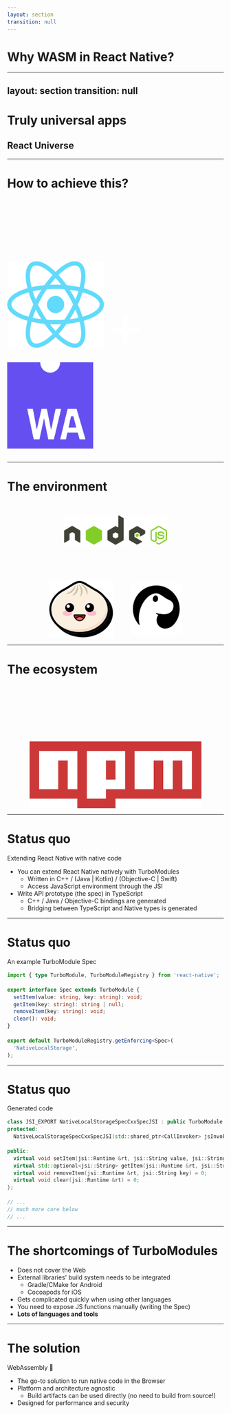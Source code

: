 ```yaml
---
layout: section
transition: null
---
```


# Why WASM in React Native?

<!--
(Robert for 5 minutes.)

So why use WebAssembly in React Native?
-->

---
layout: section
transition: null
---

<v-click>

# Truly universal apps

</v-click>

<v-click>

## React Universe

</v-click>

<!--

To answer this question, on why.

[click] To reach the goal of truly universal apps, that work seamlessly across web and mobile.

[click] We, at Callstack love React, and we have this ambitious goal,
which we refer to as React Universe, where you can use React everywhere, 
to create truly universal apps that run on any platform.
-->

---

# How to achieve this?

<div style="display: flex; flex: 1; gap: 40px; flex-direction: row; justify-content: center; margin-top: 150px;">

<v-click><img src="../react-logo.png" style="height:200px;" /></v-click>
<v-click><span style="font-size: 140px; color: white;">+</span></v-click>
<v-click><img src="../wa-logo.png" style="height:200px;" /></v-click>
</div>

<!--
So how can we achieve this?

[click] We have react native
[click] and
[click] 
we embrace WebAssembly ecosystem  and its growing ecosystem.
-->

---

# The environment

<div style="display: flex; flex: 1; gap: 40px; flex-direction: column; align-items: center; margin-top: 50px;">
<v-click>
<img src="../nodejs-logo.png" width="240" />
</v-click>

<div style="display: flex; gap: 40px; flex-direction: row; align-items: center; margin-top: 40px;">

<v-click>
<img src="../bun-logo.png" width="150" />
</v-click>

<v-click>
<img src="../deno-logo.png" width="120" />
</v-click>

</div>
</div>

<!--

So where are we?

The cool part about JS, and also the worst part, is that there are multiple environments
your code can run in, which is hard for a package maintainer.

[click] There's the biggest player on the block, the first of the runtime of this kind - NodeJS.
[click] You can also use one of the newer and cooler runtimes like Bun, which is written in Zig,
[click] or deno which written in rust.

And there's also the browser, which I'd say is the biggest environment right now.
-->

---

# The ecosystem

<div style="display: flex; flex-direction: column; align-items: center; margin-top: 150px;">

<img src="../npm-logo.png" width="400" />

</div>

<!--

One thing that lays at the core of the ecosystem is the npm registry.
This is how you distribute the packages.

However, you have one big registry, and packages that support many runtimes and environments.
Most of them do, but not all. Which complicates things.

So one of the issues is that packages can depend on WebAPIs, or NodeAPI for native extensions for NodeJS. 
Neither of which is supported by React Native currently.

-->

---

# Status quo

Extending React Native with native code

<v-clicks depth="2">

- You can extend React Native natively with TurboModules
  - Written in C++ / (Java | Kotlin) / (Objective-C | Swift)
  - Access JavaScript environment through the JSI
- Write API prototype (the spec) in TypeScript
  - C++ / Java / Objective-C bindings are generated
  - Bridging between TypeScript and Native types is generated

</v-clicks>

<!--
(1 min)

So how is it as of today?

[click]
You can already extend React Native with native functionalities using what's
called Turbo Modules 
[click]
These are written in either pure C++, or C++ with platform native code, such as Java or ObjC.
This is needed to access native UI components. 
[click]
You can access and extend the JavaScript environment through the JavaScript Interface,
which abstracts away various JS engines (JSC and Hermes).

[click] We write the TypeScript contract for the API.
[click]
Rather than writing it all by hand, we use a tool called codegen.
[click]

This reads the TypeScript (or Flow) spec and generates the bridging boilerplate code,
which is for you to implement.
Also, complex types are automatically bridged between TypeScript and native types.
-->

---

# Status quo

An example TurboModule Spec

```typescript
import { type TurboModule, TurboModuleRegistry } from 'react-native';

export interface Spec extends TurboModule {
  setItem(value: string, key: string): void;
  getItem(key: string): string | null;
  removeItem(key: string): void;
  clear(): void;
}

export default TurboModuleRegistry.getEnforcing<Spec>(
  'NativeLocalStorage',
);
```

<!--
This is a simple example of a LocalStorage module spec. This acts as a contract.

We create an interface, which extends the TurboModule interface.
We define the functions, the types.

And then we export a bridge that is typesafe, and exports an object that calls the native functions.
-->

---

# Status quo

Generated code

```cpp
class JSI_EXPORT NativeLocalStorageSpecCxxSpecJSI : public TurboModule {
protected:
  NativeLocalStorageSpecCxxSpecJSI(std::shared_ptr<CallInvoker> jsInvoker);

public:
  virtual void setItem(jsi::Runtime &rt, jsi::String value, jsi::String key) = 0;
  virtual std::optional<jsi::String> getItem(jsi::Runtime &rt, jsi::String key) = 0;
  virtual void removeItem(jsi::Runtime &rt, jsi::String key) = 0;
  virtual void clear(jsi::Runtime &rt) = 0;
};

// ...
// much more core below
// ...
```

<!-- 
The generated code looks more or less like this. 
There is more code which is not really important to us right now.

What is important, is that we are provided with an abstract class, that we need to extend
and implement the method bodies.

As you can see, the generated code uses the native types (std::optional, and std::string) rather
than JS engine types.
-->

---

# The shortcomings of TurboModules

<v-clicks depth="2">

- Does not cover the Web
- External libraries' build system needs to be integrated
    - Gradle/CMake for Android
    - Cocoapods for iOS
- Gets complicated quickly when using other languages
- You need to expose JS functions manually (writing the Spec)
- <strong>Lots of languages and tools</strong>

</v-clicks>

<!--

[click] One of the biggest shortcomings is that this approach does not cover the Web.
You write turbo modules for react native, and for web you need to use different approach.

[click] When integrating external libraries, you need to integrate their build system.
[click] For android, this is Gradle with CMake, [click] for iOS it's Cocoapods.

[click] This approach is not so straightforward when trying to integrate, say, rust library.

[click] When trying to expose native library to JS, you need to write the spec, expose the library functions
manually. And on top of that, you need to maintain it.

[click] This exposes, you, the developer, for multitude of languages and tools that can quickly
get overwhelming.

-->

---

# The solution

<v-click>WebAssembly 💙</v-click>

<v-clicks depth="2">

- The go-to solution to run native code in the Browser
- Platform and architecture agnostic
  - Build artifacts can be used directly (no need to build from source!)
- Designed for performance and security

</v-clicks>

<!-- 

[click]
[click] Using WebAssembly really bridges all gaps we've just talked about.
[click] Since the modules are sandboxed, there's no need to worry about triplets, platforms and such
[click]There's no issues and headaches with integrating build systems. 
You just consume the prebuilds of other libraries.

[click] The modules are sandboxed, and see only as much as we give them access to.
-->